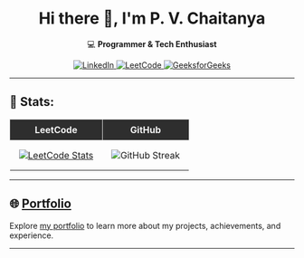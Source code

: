 <h1 align="center"> Hi there 👋, I'm P. V. Chaitanya</h1>

<p align="center">
  💻 <strong>Programmer & Tech Enthusiast</strong>
</p>

<p align="center">
  <a href="https://www.linkedin.com/in/chaitanya-venkata-a5a908212/" target="_blank">
    <img src="https://img.shields.io/badge/LinkedIn-Connect-blue?style=for-the-badge&logo=linkedin" alt="LinkedIn" />
  </a>
  <a href="https://leetcode.com/venkatachaitanya373/" target="_blank">
    <img src="https://img.shields.io/badge/LeetCode-Profile-%23FF8C00?style=for-the-badge&logo=leetcode" alt="LeetCode" />
  </a>
  <a href="https://auth.geeksforgeeks.org/user/venkatachaitanya373" target="_blank">
    <img src="https://img.shields.io/badge/GeeksforGeeks-Profile-darkgreen?style=for-the-badge&logo=geeksforgeeks" alt="GeeksforGeeks" />
  </a>
</p>

---

## 🚀 Stats:
<div align="center">
  <table style="border-collapse: collapse;">
    <tr>
      <th style="border: 1px solid #ddd; padding: 8px; background: #2e2e2e; color: #f0f0f0;">LeetCode</th>
      <th style="border: 1px solid #ddd; padding: 8px; background: #2e2e2e; color: #f0f0f0;">GitHub</th>
    </tr>
    <tr>
      <td align="center" style="padding: 16px;">
        <a href="https://leetcode.com/venkatachaitanya373/">
          <img src="https://leetcard.jacoblin.cool/venkatachaitanya373?theme=dark" alt="LeetCode Stats" />
        </a>
      </td>
      <td align="center" style="padding: 16px;">
        <img src="https://github-readme-streak-stats.herokuapp.com/?user=pvchaitanya8&theme=dark&hide_border=false" alt="GitHub Streak" />
      </td>
    </tr>
  </table>
</div>

---

## 🌐 [Portfolio](https://pvchaitanya8.github.io/portfolio/)

Explore [my portfolio](https://pvchaitanya8.github.io/portfolio/) to learn more about my projects, achievements, and experience.

---
